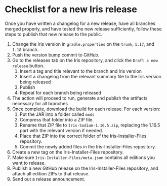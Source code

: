 # Checklist for a new Iris release

Once you have written a changelog for a new release, have all branches merged properly, and have tested the new
release sufficiently, follow these steps to publish that new release to the public.

1. Change the Iris version in `gradle.properties` on the `trunk`, `1.17`, and `1.18` branch.
2. Push the version bump commit to GitHub.
3. Go to the releases tab on the Iris repository, and click the `Draft a new release` button.
    1. Insert a tag and title relevant to the branch and Iris version
    2. Insert a changelog from the relevant summary file to the Iris version being released
    3. Publish
    4. Repeat for each branch being released
4. The action will proceed to run, generate and publish the artifacts necessary for all branches
5. Once complete, download the build for each release. For each version:
    1. Put the JAR into a folder called `mods`
    2. Compress that folder into a ZIP file.
    3. Rename that ZIP file to `Iris-Sodium-1.16.5.zip`, replacing the 1.16.5 part with the relevant version if needed.
    4. Place that ZIP into the correct folder of the Iris-Installer-Files repository.
    5. Commit the newly added files in the Iris-Installer-Files repository.
6. Create a new tag on the Iris-Installer-Files repository.
7. Make sure `Iris-Installer-Files/meta.json` contains all editions you want to release.
8. Publish a new GitHub release on the Iris-Installer-Files repository, and attach all edition ZIPs to that release.
9. Send out a release announcement.
